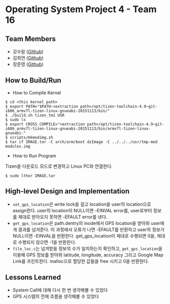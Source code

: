 # Operating System Project 4 - Team 16

## Team Members

- 강수람 ([Github](https://github.com/sooram))
- 김희연 ([Github](https://github.com/s-01))
- 장준영 ([Github](https://github.com/ailrun))

## How to Build/Run

- How to Compile Kernel

```
$ cd <this kernel path>
$ export PATH="$PATH:<extraction path>/opt/tizen-toolchain-4.9~git-i686_armv7l-tizen-linux-gnueabi-20151113/bin/"
$ ./build.sh tizen_tm1 USR
$ sudo ls
$ export CROSS_COMPILE="<extraction path>/opt/tizen-toolchain-4.9~git-i686_armv7l-tizen-linux-gnueabi-20151113/bin/armv7l-tizen-linux-gnueabi-"
$ scripts/mkmodimg.sh
$ tar cf IMAGE.tar -C arch/arm/boot dzImage -C ../../../usr/tmp-mod modules.img
```

- How to Run Program

Tizen을 다운로드 모드로 변경하고 Linux PC와 연결한다.

```
$ sudo lthor IMAGE.tar
```

## High-level Design and Implementation

- `set_gps_location`은 write lock을 걸고 location을 user의 location으로 assign한다. user의 location이 NULL이면 -EINVAL error를, user로부터 정보를 제대로 받아오지 못하면 -EFAULT error를 낸다.
- `get_gps_location`은 path.dentry의 inode에서 GPS location을 받아와 user에게 결과를 넘겨준다. 이 과정에서 오류가 나면 -EFAULT를 반환하고 user의 정보가 NULL이면 -EINVAL을 반환한다. get_gps_location이 제대로 수행되면 0을, 제대로 수행되지 않으면 -1을 반환한다.
- `file_loc.c`는 넘겨받을 정보의 수가 일치하는지 확인하고, `get_gps_location`을 이용해 GPS 정보를 받아와 latitude, longitude, accuracy 그리고 Google Map Link를 프린트한다. malloc으로 할당한 값들을 free 시키고 0을 반환한다.

## Lessons Learned

- System Call에 대해 다시 한 번 생각해볼 수 있었다
- GPS 시스템의 전체 흐름을 생각해볼 수 있었다
